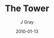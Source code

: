 ---
title: 'The Tower'
alt: 'Kludge''s Notes'
date: '2010-01-13'
author: 'J Gray'
artist: 'Keira'
chapter: 'None'
---